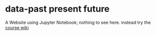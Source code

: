 # data-past present future

A Website using Jupyter Notebook; nothing to see here. instead try the 
[course wiki](https://github.com/data-ppf/data-ppf.github.io/wiki)
